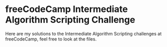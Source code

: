 # freeCodeCamp Intermediate Algorithm Scripting Challenge

Here are my solutions to the Intermediate Algorithm Scripting challenges at freeCodeCamp, feel free to look at the files. 
